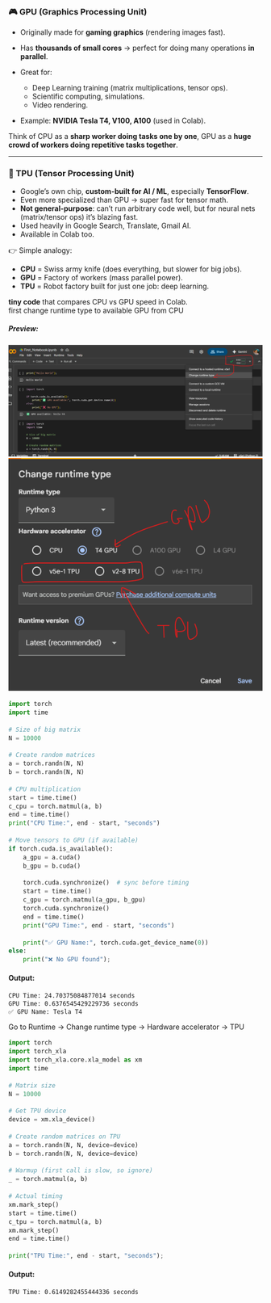 ### 🎮 GPU (Graphics Processing Unit)

* Originally made for **gaming graphics** (rendering images fast).
* Has **thousands of small cores** → perfect for doing many operations **in parallel**.
* Great for:

  * Deep Learning training (matrix multiplications, tensor ops).
  * Scientific computing, simulations.
  * Video rendering.
* Example: **NVIDIA Tesla T4, V100, A100** (used in Colab).

Think of CPU as a **sharp worker doing tasks one by one**, GPU as a **huge crowd of workers doing repetitive tasks together**.

---

### 🤖 TPU (Tensor Processing Unit)

* Google’s own chip, **custom-built for AI / ML**, especially **TensorFlow**.
* Even more specialized than GPU → super fast for tensor math.
* **Not general-purpose**: can’t run arbitrary code well, but for neural nets (matrix/tensor ops) it’s blazing fast.
* Used heavily in Google Search, Translate, Gmail AI.
* Available in Colab too.

👉 Simple analogy:

* **CPU** = Swiss army knife (does everything, but slower for big jobs).
* **GPU** = Factory of workers (mass parallel power).
* **TPU** = Robot factory built for just one job: deep learning.

**tiny code** that compares CPU vs GPU speed in Colab.  
first change runtime type to available GPU from CPU  
##### Preview:  
![](../../z_images/001/01.png)  
![](../../z_images/001/02.png)  
```python
import torch
import time

# Size of big matrix
N = 10000  

# Create random matrices
a = torch.randn(N, N)
b = torch.randn(N, N)

# CPU multiplication
start = time.time()
c_cpu = torch.matmul(a, b)
end = time.time()
print("CPU Time:", end - start, "seconds")

# Move tensors to GPU (if available)
if torch.cuda.is_available():
    a_gpu = a.cuda()
    b_gpu = b.cuda()

    torch.cuda.synchronize()  # sync before timing
    start = time.time()
    c_gpu = torch.matmul(a_gpu, b_gpu)
    torch.cuda.synchronize()
    end = time.time()
    print("GPU Time:", end - start, "seconds")

    print("✅ GPU Name:", torch.cuda.get_device_name(0))
else:
    print("❌ No GPU found");
```  
#### Output:  
```console
CPU Time: 24.70375084877014 seconds
GPU Time: 0.6376545429229736 seconds
✅ GPU Name: Tesla T4
```  
Go to Runtime → Change runtime type → Hardware accelerator → TPU  
```python
import torch
import torch_xla
import torch_xla.core.xla_model as xm
import time

# Matrix size
N = 10000  

# Get TPU device
device = xm.xla_device()

# Create random matrices on TPU
a = torch.randn(N, N, device=device)
b = torch.randn(N, N, device=device)

# Warmup (first call is slow, so ignore)
_ = torch.matmul(a, b)

# Actual timing
xm.mark_step()
start = time.time()
c_tpu = torch.matmul(a, b)
xm.mark_step()
end = time.time()

print("TPU Time:", end - start, "seconds");
```  
#### Output:  
```console
TPU Time: 0.6149282455444336 seconds
```  